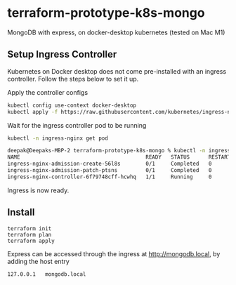 # terraform-prototype-k8s-mongo
MongoDB with express, on docker-desktop kubernetes (tested on Mac M1)


## Setup Ingress Controller

Kubernetes on Docker desktop does not come pre-installed with an ingress controller.
Follow the steps below to set it up.

Apply the controller configs
```bash
kubectl config use-context docker-desktop
kubectl apply -f https://raw.githubusercontent.com/kubernetes/ingress-nginx/controller-v1.6.4/deploy/static/provider/cloud/deploy.yaml
```

Wait for the ingress controller pod to be running
```bash
kubectl -n ingress-nginx get pod

deepak@Deepaks-MBP-2 terraform-prototype-k8s-mongo % kubectl -n ingress-nginx get pod
NAME                                        READY   STATUS      RESTARTS   AGE
ingress-nginx-admission-create-56l8s        0/1     Completed   0          37s
ingress-nginx-admission-patch-ptsns         0/1     Completed   0          37s
ingress-nginx-controller-6f79748cff-hcwhq   1/1     Running     0          37s
```

Ingress is now ready.


## Install

```
terraform init
terraform plan
terraform apply
```

Express can be accessed through the ingress at http://mongodb.local, by adding the host entry
```
127.0.0.1   mongodb.local
```

